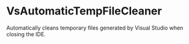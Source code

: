 # VsAutomaticTempFileCleaner
Automatically cleans temporary files generated by Visual Studio when closing the IDE.
